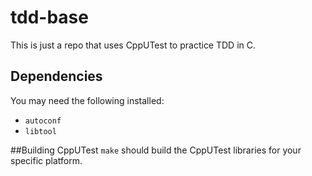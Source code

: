 # tdd-base

This is just a repo that uses CppUTest to practice TDD in C.

## Dependencies
You may need the following installed:
- `autoconf`
- `libtool`

##Building CppUTest
`make` should build the CppUTest libraries for your specific platform.
